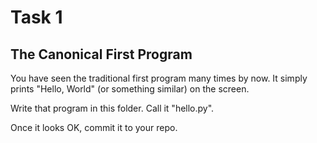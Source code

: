 # Task 1
## The Canonical First Program

You have seen the traditional first program many times by now. It simply prints "Hello, World" (or something similar) on the screen.

Write that program in this folder. Call it "hello.py".

Once it looks OK, commit it to your repo.
